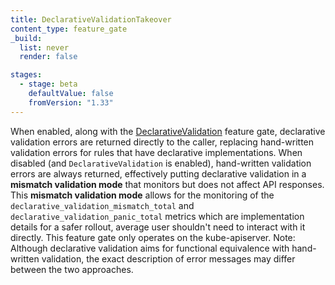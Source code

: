 ```yaml
---
title: DeclarativeValidationTakeover
content_type: feature_gate
_build:
  list: never
  render: false

stages:
  - stage: beta
    defaultValue: false
    fromVersion: "1.33"
---
```

When enabled, along with the [DeclarativeValidation](/docs/reference/command-line-tools-reference/feature-gates/DeclarativeValidation.md) feature gate, declarative validation errors are returned directly to the caller, replacing hand-written validation errors for rules that have declarative implementations. When disabled (and `DeclarativeValidation` is enabled), hand-written validation errors are always returned, effectively putting declarative validation in a __mismatch validation mode__ that monitors but does not affect API responses.  This __mismatch validation mode__  allows for the monitoring of the `declarative_validation_mismatch_total` and `declarative_validation_panic_total` metrics which are implementation details for a safer rollout, average user shouldn't need to interact with it directly. This feature gate only operates on the kube-apiserver.  Note: Although declarative validation aims for functional equivalence with hand-written validation, the exact description of error messages may differ between the two approaches.